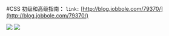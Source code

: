 #CSS 初级和高级指南：
`link:` [http://blog.jobbole.com/79370/](http://blog.jobbole.com/79370/)


![](http://lijuren.qiniudn.com/product/lijuren/img/1.pic_hd2.jpg)
![](http://lijuren.qiniudn.com/product/lijuren/img/2.pic_hd2.jpg)
